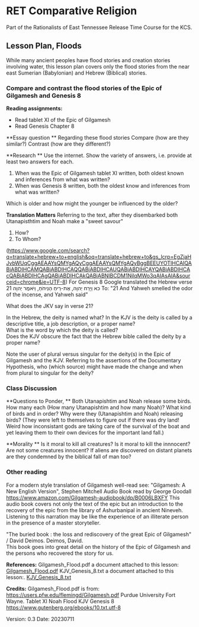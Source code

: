 # RET Comparative Religion
Part of the Rationalists of East Tennessee Release Time Course for the KCS.

## Lesson Plan, Floods
While many ancient peoples have flood stories and creation stories involving water, this lesson plan covers only the flood stories from the near east Sumerian (Babylonian) and Hebrew (Biblical) stories.


### Compare and contrast the flood stories of the Epic of Gilgamesh and Genesis 8
**Reading assignments:**
* Read tablet XI of the Epic of Gilgamesh
* Read Genesis Chapter 8

**Essay question **
Regarding these flood stories
Compare (how are they similar?)
Contrast (how are they different?)

**Research **
Use the internet. 
Show the variety of answers, i.e. provide at least two answers for each.
1. When was the Epic of Gilgamesh tablet XI written, both oldest known and inferences from what was written?
2. When was Genesis 8 written, both the oldest know and inferences from what was written?

Which is older and how might the younger be influenced by the older?

**Translation Matters**
Referring to the text, after they disembarked both Utanapisthtim and Noah make a "sweet savour" 
1. How?  
2. To Whom?

(https://www.google.com/search?q=translate+hebrew+to+english&oq=translate+hebrew+to&gs_lcrp=EgZjaHJvbWUqCggAEAAYsQMYgAQyCggAEAAYsQMYgAQyBggBEEUYOTIHCAIQABiABDIHCAMQABiABDIHCAQQABiABDIHCAUQABiABDIHCAYQABiABDIHCAcQABiABDIHCAgQABiABDIHCAkQABiABNIBCDM1NjlqMWo3qAIAsAIA&sourceid=chrome&ie=UTF-8)
For Genesis 8 Google translated the Hebrew verse 21 
כא וַיָּרַח יְהוָה, אֶת-רֵיחַ הַנִּיחֹחַ, וַיֹּאמֶר יְהוָה
To:
 "21 And Yahweh smelled the odor of the incense, and Yahweh said"

What does the JKV say in verse 21? 

In the Hebrew, the deity is named what?
In the KJV is the deity is called by a descriptive title, a job description, or a proper name?  
What is the word by which the deity is called?  
Does the KJV obscure the fact that the Hebrew bible called the deity by a proper name?

Note the user of plural versus singular for the deity(s) in the Epic of Gilgamesh and the KJV. 
Referring to the assertions of the Documentary Hypothesis, who (which source) might have made the change and when from plural to singular for the deity? 


### Class Discussion
**Questions to Ponder, **
Both Utanapishtim and Noah release some birds.  
How many each (How many Utanapishtim and how many Noah)?
What kind of birds and in order?
Why were they (Utanapishtim and Noah) releasing birds? (They were left to themselves to figure out if there was dry land! Weird how inconsistant gods are taking care of the survival of the boat and yet leaving them to their own devices for the important land fall.)

**Morality **
Is it moral to kill all creatures?
Is it moral to kill the innnocent?
Are not some creatures innocent?
If aliens are discovered on distant planets are they condemned by the biblical fall of man too?

### Other reading  
For a modern style translation of Gilgamesh well-read see: 
"Gilgamesh: A New English Version", Stephen Mitchell Audio Book read by George Goodall
https://www.amazon.com/Gilgamesh-audiobook/dp/B0006LBXFY 
This audio book covers not only the text of the epic but an introduction to the recovery of the epic from the library of Ashurbanipal in ancient Nineveh.  
Listening to this narration may be like the experience of an illiterate person in the presence of a master storyteller.

"The buried book : the loss and rediscovery of the great Epic of Gilgamesh" / David Deimos.
Deimos, David.  
This book goes into great detail on the history of the Epic of Gilgamesh and the persons who recovered the story for us.

**References:**
Gilgamesh_Flood.pdf a document attached to this lesson: [Gilgamesh_Flood.pdf](Gilgamesh_Flood.pdf) 
KJV_Genesis_8.txt a document attached to this lesson:.  [KJV_Genesis_8.txt](KJV_Genesis_8.txt) 

**Credits:**
Gilgamesh_Flood.pdf is from: https://users.pfw.edu/flemingd/Gilgamesh.pdf Purdue University Fort Wayne.
Tablet XI 
Noah Flood KJV Genesis 8
https://www.gutenberg.org/ebooks/10.txt.utf-8 


Version: 0.3
Date: 20230711
